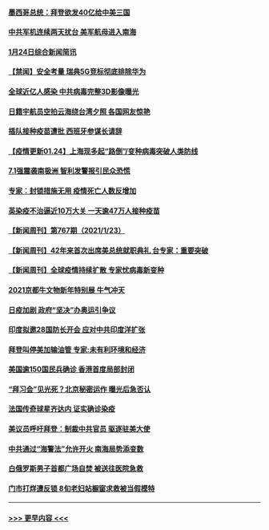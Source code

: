 #### [墨西哥总统：拜登欲发40亿给中美三国](../pages/prog202/a103039258.md?t=01250651) 
#### [中共军机连续两天扰台 美军航母进入南海](../pages/prog202/a103039171.md?t=01250651) 
#### [1月24日综合新闻简讯](../pages/prog202/a103039168.md?t=01250651) 
#### [【禁闻】安全考量 瑞典5G竞标彻底排除华为](../pages/prog202/a103039128.md?t=01250651) 
#### [全球近亿人感染 中共病毒完整3D影像曝光](../pages/prog202/a103039082.md?t=01250651) 
#### [日籍宇航员空拍云海绕台湾夕照 各国网友惊艳](../pages/prog202/a103039115.md?t=01250651) 
#### [插队接种疫苗遭批 西班牙参谋长请辞](../pages/prog202/a103039100.md?t=01250651) 
#### [【疫情更新01.24】上海现多起“路倒”/变种病毒突破人类防线](../pages/prog202/a103034335.md?t=01250651) 
#### [7.1强震袭南极洲 智利发警报引民众恐慌](../pages/prog202/a103039073.md?t=01250651) 
#### [专家：封锁措施无用 疫情死亡人数反增加](../pages/prog202/a103039051.md?t=01250651) 
#### [英染疫不治逼近10万大关 一天逾47万人接种疫苗](../pages/prog202/a103038985.md?t=01250651) 
#### [【新闻周刊】第767期（2021/1/23）](../pages/prog202/a103038981.md?t=01250651) 
#### [【新闻周刊】42年来首次出席美总统就职典礼 台专家：重要突破](../pages/prog202/a103038943.md?t=01250651) 
#### [【新闻周刊】全球疫情持续扩散 专家忧病毒新变种](../pages/prog202/a103038946.md?t=01250651) 
#### [2021京都牛文物新年特别展 牛气冲天](../pages/prog202/a103038817.md?t=01250651) 
#### [日疫加剧  政府“坚决”办奥运引争议](../pages/prog202/a103038821.md?t=01250651) 
#### [印度拟邀28国防长开会 应对中共印度洋扩张](../pages/prog202/a103038819.md?t=01250651) 
#### [拜登叫停美加输油管 专家:未有利环境和经济](../pages/prog202/a103038698.md?t=01250651) 
#### [美国逾150国民兵确诊 香港首度局部封闭](../pages/prog202/a103038704.md?t=01250651) 
#### [“拜习会”见光死？北京秘密运作 曝光后急否认](../pages/prog202/a103038585.md?t=01250651) 
#### [法国传奇球星齐达内 证实确诊染疫](../pages/prog202/a103038495.md?t=01250651) 
#### [美议员呼吁拜登：制裁中共官员 驱逐驻美大使](../pages/prog202/a103038475.md?t=01250651) 
#### [中共通过“海警法”允许开火 南海局势添变数](../pages/prog202/a103038452.md?t=01250651) 
#### [白俄罗斯男子首都广场自焚 被送往医院急救](../pages/prog202/a103038446.md?t=01250651) 
#### [门市打烊遭反锁 8旬老妇站橱窗求救被当假模特](../pages/prog202/a103038441.md?t=01250651) 

----
#### [ >>> 更早内容 <<< ](../indexes/prog202-earlier.md)
